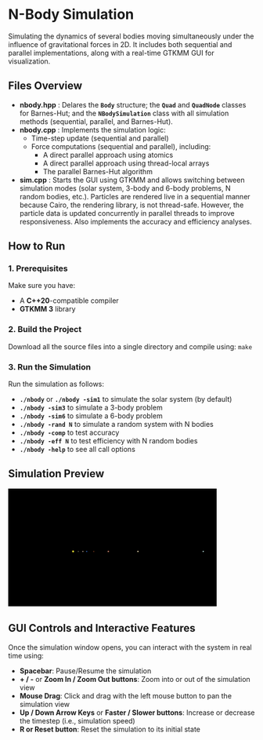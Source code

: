 # N-Body Simulation
 Simulating the dynamics of several bodies moving simultaneously under the influence of gravitational forces in 2D. It includes both sequential and parallel implementations, along with a real-time GTKMM GUI for visualization.

## Files Overview

- **nbody.hpp** :  Delares the **`Body`**  structure; the **`Quad`**  and **`QuadNode`** classes for Barnes-Hut; and the **`NBodySimulation`** class with all simulation methods (sequential, parallel, and Barnes-Hut).
- **nbody.cpp** : Implements the simulation logic:
  - Time-step update (sequential and parallel)
  - Force computations (sequential and parallel), including:
    - A direct parallel approach using atomics
    - A direct parallel approach using thread-local arrays
    - The parallel Barnes-Hut algorithm
- **sim.cpp** : Starts the GUI using GTKMM and allows switching between simulation modes (solar system, 3-body and 6-body problems, N random bodies, etc.). Particles are rendered live in a sequential manner because Cairo, the rendering library, is not thread-safe. However, the particle data is updated concurrently in parallel threads to improve responsiveness. Also implements the accuracy and efficiency analyses.

## How to Run
### 1. Prerequisites
Make sure you have:
- A **C++20**-compatible compiler
- **GTKMM 3** library
### 2. Build the Project
Download all the source files into a single directory and compile using: `make`
### 3. Run the Simulation
Run the simulation as follows:
  - **`./nbody`** or **`./nbody -sim1`** to simulate the solar system (by default)
  - **`./nbody -sim3`** to simulate a 3-body problem
  - **`./nbody -sim6`** to simulate a 6-body problem
  - **`./nbody -rand N`** to simulate a random system with N bodies
  - **`./nbody -comp`** to test accuracy
  - **`./nbody -eff N`** to test efficiency with N random bodies
  - **`./nbody -help`** to see all call options

## Simulation Preview
![Simulation](gifs/solarsys.gif)

## GUI Controls and Interactive Features

Once the simulation window opens, you can interact with the system in real time using:

- **Spacebar**: Pause/Resume the simulation
- **+ / -** or **Zoom In / Zoom Out buttons**: Zoom into or out of the simulation view
- **Mouse Drag**: Click and drag with the left mouse button to pan the simulation view
- **Up / Down Arrow Keys** or **Faster / Slower buttons**: Increase or decrease the timestep (i.e., simulation speed)
- **R or Reset button**: Reset the simulation to its initial state
